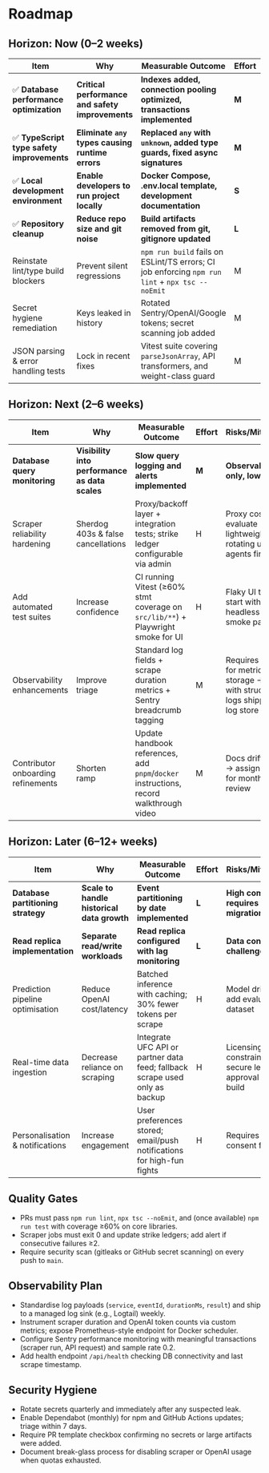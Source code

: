 # Roadmap

## Horizon: Now (0–2 weeks)
| Item | Why | Measurable Outcome | Effort | Risks/Mitigations | Owner | Dependencies |
| --- | --- | --- | --- | --- | --- | --- |
| ✅ **Database performance optimization** | **Critical performance and safety improvements** | **Indexes added, connection pooling optimized, transactions implemented** | **M** | **Low risk, backward compatible** | **Database Engineer** | **None** |
| ✅ **TypeScript type safety improvements** | **Eliminate `any` types causing runtime errors** | **Replaced `any` with `unknown`, added type guards, fixed async signatures** | **M** | **Low risk, compile-time safety** | **Frontend Engineer** | **None** |
| ✅ **Local development environment** | **Enable developers to run project locally** | **Docker Compose, .env.local template, development documentation** | **S** | **Low risk, dev-only changes** | **DevOps Engineer** | **None** |
| ✅ **Repository cleanup** | **Reduce repo size and git noise** | **Build artifacts removed from git, gitignore updated** | **L** | **Low risk, housekeeping** | **Maintenance** | **None** |
| Reinstate lint/type build blockers | Prevent silent regressions | `npm run build` fails on ESLint/TS errors; CI job enforcing `npm run lint` + `npx tsc --noEmit` | M | Existing issues may surface → schedule pairing to fix quickly | Triage Engineer | TypeScript fixes |
| Secret hygiene remediation | Keys leaked in history | Rotated Sentry/OpenAI/Google tokens; secret scanning job added | M | Rotation requires coordination → stage rollouts by environment | Security Champ | Access to secret managers |
| JSON parsing & error handling tests | Lock in recent fixes | Vitest suite covering `parseJsonArray`, API transformers, and weight-class guard | M | Needs test harness → bootstrap minimal Vitest config | Backend Engineer | Reinstate lint/type blockers |

## Horizon: Next (2–6 weeks)
| Item | Why | Measurable Outcome | Effort | Risks/Mitigations | Owner | Dependencies |
| --- | --- | --- | --- | --- | --- | --- |
| **Database query monitoring** | **Visibility into performance as data scales** | **Slow query logging and alerts implemented** | **M** | **Observability only, low risk** | **Database Engineer** | **Database optimization complete** |
| Scraper reliability hardening | Sherdog 403s & false cancellations | Proxy/backoff layer + integration tests; strike ledger configurable via admin | H | Proxy costs → evaluate lightweight rotating user agents first | Data Engineer | JSON parsing tests |
| Add automated test suites | Increase confidence | CI running Vitest (≥60% stmt coverage on `src/lib/**`) + Playwright smoke for UI | H | Flaky UI tests → start with headless-only smoke path | QA Lead | Reinstate build blockers, Vitest bootstrap |
| Observability enhancements | Improve triage | Standard log fields + scrape duration metrics + Sentry breadcrumb tagging | M | Requires schema for metrics storage → start with structured logs shipped to log store | Platform Engineer | Scraper hardening |
| Contributor onboarding refinements | Shorten ramp | Update handbook references, add `pnpm`/`docker` instructions, record walkthrough video | M | Docs drift quickly → assign owner for monthly review | DX Lead | Docs overhaul complete |

## Horizon: Later (6–12+ weeks)
| Item | Why | Measurable Outcome | Effort | Risks/Mitigations | Owner | Dependencies |
| --- | --- | --- | --- | --- | --- | --- |
| **Database partitioning strategy** | **Scale to handle historical data growth** | **Event partitioning by date implemented** | **L** | **High complexity, requires careful migration** | **Database Engineer** | **Query monitoring baseline** |
| **Read replica implementation** | **Separate read/write workloads** | **Read replica configured with lag monitoring** | **L** | **Data consistency challenges** | **Database Engineer** | **Query monitoring, partitioning** |
| Prediction pipeline optimisation | Reduce OpenAI cost/latency | Batched inference with caching; 30% fewer tokens per scrape | H | Model drift risk → add evaluation dataset | ML Engineer | Observability metrics |
| Real-time data ingestion | Decrease reliance on scraping | Integrate UFC API or partner data feed; fallback scrape used only as backup | H | Licensing constraints → secure legal approval before build | Product Lead | Scraper hardening |
| Personalisation & notifications | Increase engagement | User preferences stored; email/push notifications for high-fun fights | H | Requires auth & consent flows | Product Team | Data pipeline stabilised |

## Quality Gates
- PRs must pass `npm run lint`, `npx tsc --noEmit`, and (once available) `npm run test` with coverage ≥60% on core libraries.
- Scraper jobs must exit 0 and update strike ledgers; add alert if consecutive failures ≥2.
- Require security scan (gitleaks or GitHub secret scanning) on every push to `main`.

## Observability Plan
- Standardise log payloads (`service`, `eventId`, `durationMs`, `result`) and ship to a managed log sink (e.g., Logtail) weekly.
- Instrument scraper duration and OpenAI token counts via custom metrics; expose Prometheus-style endpoint for Docker scheduler.
- Configure Sentry performance monitoring with meaningful transactions (scraper run, API request) and sample rate 0.2.
- Add health endpoint `/api/health` checking DB connectivity and last scrape timestamp.

## Security Hygiene
- Rotate secrets quarterly and immediately after any suspected leak.
- Enable Dependabot (monthly) for npm and GitHub Actions updates; triage within 7 days.
- Require PR template checkbox confirming no secrets or large artifacts were added.
- Document break-glass process for disabling scraper or OpenAI usage when quotas exhausted.
